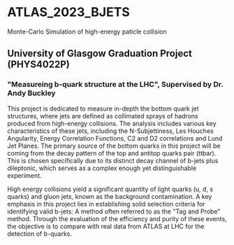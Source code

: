# ATLAS_2023_BJETS
Monte-Carlo Simulation of high-energy paticle collision

## University of Glasgow Graduation Project (PHYS4022P)
### "Measureing b-quark structure at the LHC", Supervised by Dr. Andy Buckley
This project is dedicated to measure in-depth the bottom quark jet structures, where jets are defined as collimated sprays of hadrons produced from high-energy collisions. The analysis includes various key characteristics of these jets, including the N-Subjettiness, Les Houches Angularity, Energy Correlation Functions, C2 and D2 correlations and Lund Jet Planes. The primary source of the bottom quarks in this project will be coming from the decay pattern of the top and antitop quarks pair (ttbar). This is chosen specifically due to its distinct decay channel of b-jets plus dileptonic, which serves as a complex enough yet distinguishable experiment.

High energy collisions yield a significant quantity of light quarks (u, d, s quarks) and gluon jets, known as the background contamination. A key emphasis in this project lies in establishing solid selection criteria for identifying valid b-jets: A method often referred to as the "Tag and Probe" method. Through the evaluation of the efficiency and purity of these events, the objective is to compare with real data from ATLAS at LHC for the detection of b-quarks.


